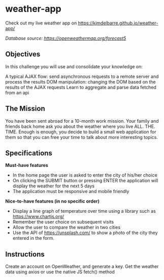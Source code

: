# weather-app
Check out my live weather app on https://kimdelbarre.github.io/weather-app/


*Database source: https://openweathermap.org/forecast5*


## Objectives
In this challenge you will use and consolidate your knowledge on:

A typical AJAX flow: send asynchronous requests to a remote server and process the results
DOM manipulation: changing the DOM based on the results of the AJAX requests
Learn to aggregate and parse data fetched from an api


## The Mission
You have been sent abroad for a 10-month work mission. Your family and friends back home ask you about the weather where you live ALL. THE. TIME.
Enough is enough, you decide to build a small web application for them so that you can free your time to talk about more interesting topics.


## Specifications
**Must-have features**
- In the home page the user is asked to enter the city of his/her choice
- On clicking the SUBMIT button or pressing ENTER the application will display the weather for the next 5 days
- The application must be responsive and mobile friendly

**Nice-to-have features (in no specific order)**
- Display a line graph of temperature over time using a library such as https://www.chartjs.org/
- Remember the user choice on subsequent visits
- Allow the user to compare the weather in two cities
- Use the API of https://unsplash.com/ to show a photo of the city they entered in the form.


## Instructions
Create an account on OpenWeather, and generate a key.
Get the weather data using axios or use the native JS fetch() method

